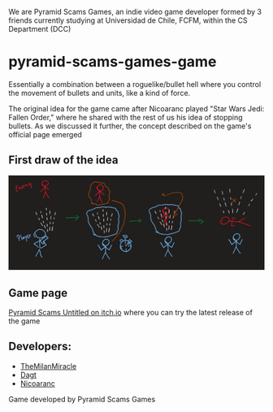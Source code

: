 We are Pyramid Scams Games, an indie video game developer formed by 3 friends currently studying at Universidad de Chile, FCFM, within the CS Department (DCC)

# pyramid-scams-games-game

Essentially a combination between a roguelike/bullet hell where you control the movement of bullets and units, like a kind of force.

The original idea for the game came after Nicoaranc played "Star Wars Jedi: Fallen Order," where he shared with the rest of us his idea of stopping bullets. As we discussed it further, the concept described on the game's official page emerged

## First draw of the idea

![image](./readme_assets/juego_3.jpg)

## Game page
[Pyramid Scams Untitled on itch.io](https://pyramid-scams-games.itch.io/pyramid-scams-untitled) where you can try the latest release of the game



## Developers:
- [TheMilanMiracle](https://github.com/TheMilanMiracle)
- [Dagt](https://github.com/Dagt07)
- [Nicoaranc](https://github.com/nicoaranc)

Game developed by Pyramid Scams Games